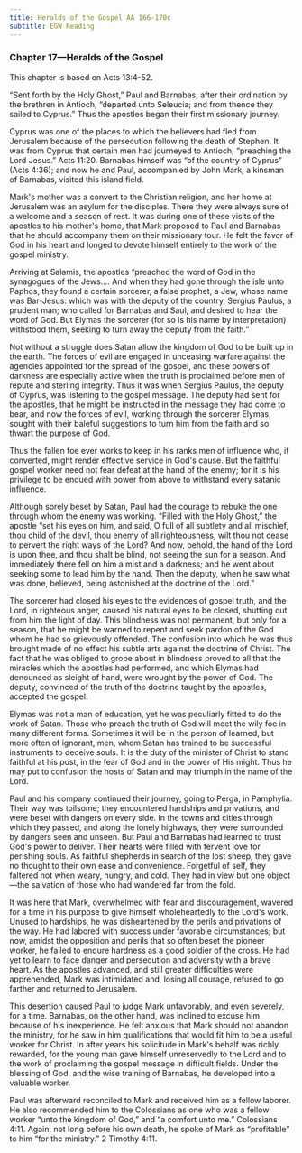 ```yaml
---
title: Heralds of the Gospel AA 166-170c
subtitle: EGW Reading
---
```


### Chapter 17—Heralds of the Gospel

This chapter is based on Acts 13:4-52.

“Sent forth by the Holy Ghost,” Paul and Barnabas, after their ordination by the brethren in Antioch, “departed unto Seleucia; and from thence they sailed to Cyprus.” Thus the apostles began their first missionary journey.

Cyprus was one of the places to which the believers had fled from Jerusalem because of the persecution following the death of Stephen. It was from Cyprus that certain men had journeyed to Antioch, “preaching the Lord Jesus.” Acts 11:20. Barnabas himself was “of the country of Cyprus” (Acts 4:36); and now he and Paul, accompanied by John Mark, a kinsman of Barnabas, visited this island field.

Mark's mother was a convert to the Christian religion, and her home at Jerusalem was an asylum for the disciples. There they were always sure of a welcome and a season of rest. It was during one of these visits of the apostles to his mother's home, that Mark proposed to Paul and Barnabas that he should accompany them on their missionary tour. He felt the favor of God in his heart and longed to devote himself entirely to the work of the gospel ministry.

Arriving at Salamis, the apostles “preached the word of God in the synagogues of the Jews.... And when they had gone through the isle unto Paphos, they found a certain sorcerer, a false prophet, a Jew, whose name was Bar-Jesus: which was with the deputy of the country, Sergius Paulus, a prudent man; who called for Barnabas and Saul, and desired to hear the word of God. But Elymas the sorcerer (for so is his name by interpretation) withstood them, seeking to turn away the deputy from the faith.”

Not without a struggle does Satan allow the kingdom of God to be built up in the earth. The forces of evil are engaged in unceasing warfare against the agencies appointed for the spread of the gospel, and these powers of darkness are especially active when the truth is proclaimed before men of repute and sterling integrity. Thus it was when Sergius Paulus, the deputy of Cyprus, was listening to the gospel message. The deputy had sent for the apostles, that he might be instructed in the message they had come to bear, and now the forces of evil, working through the sorcerer Elymas, sought with their baleful suggestions to turn him from the faith and so thwart the purpose of God.

Thus the fallen foe ever works to keep in his ranks men of influence who, if converted, might render effective service in God's cause. But the faithful gospel worker need not fear defeat at the hand of the enemy; for it is his privilege to be endued with power from above to withstand every satanic influence.

Although sorely beset by Satan, Paul had the courage to rebuke the one through whom the enemy was working. “Filled with the Holy Ghost,” the apostle “set his eyes on him, and said, O full of all subtlety and all mischief, thou child of the devil, thou enemy of all righteousness, wilt thou not cease to pervert the right ways of the Lord? And now, behold, the hand of the Lord is upon thee, and thou shalt be blind, not seeing the sun for a season. And immediately there fell on him a mist and a darkness; and he went about seeking some to lead him by the hand. Then the deputy, when he saw what was done, believed, being astonished at the doctrine of the Lord.”

The sorcerer had closed his eyes to the evidences of gospel truth, and the Lord, in righteous anger, caused his natural eyes to be closed, shutting out from him the light of day. This blindness was not permanent, but only for a season, that he might be warned to repent and seek pardon of the God whom he had so grievously offended. The confusion into which he was thus brought made of no effect his subtle arts against the doctrine of Christ. The fact that he was obliged to grope about in blindness proved to all that the miracles which the apostles had performed, and which Elymas had denounced as sleight of hand, were wrought by the power of God. The deputy, convinced of the truth of the doctrine taught by the apostles, accepted the gospel.

Elymas was not a man of education, yet he was peculiarly fitted to do the work of Satan. Those who preach the truth of God will meet the wily foe in many different forms. Sometimes it will be in the person of learned, but more often of ignorant, men, whom Satan has trained to be successful instruments to deceive souls. It is the duty of the minister of Christ to stand faithful at his post, in the fear of God and in the power of His might. Thus he may put to confusion the hosts of Satan and may triumph in the name of the Lord.

Paul and his company continued their journey, going to Perga, in Pamphylia. Their way was toilsome; they encountered hardships and privations, and were beset with dangers on every side. In the towns and cities through which they passed, and along the lonely highways, they were surrounded by dangers seen and unseen. But Paul and Barnabas had learned to trust God's power to deliver. Their hearts were filled with fervent love for perishing souls. As faithful shepherds in search of the lost sheep, they gave no thought to their own ease and convenience. Forgetful of self, they faltered not when weary, hungry, and cold. They had in view but one object—the salvation of those who had wandered far from the fold.

It was here that Mark, overwhelmed with fear and discouragement, wavered for a time in his purpose to give himself wholeheartedly to the Lord's work. Unused to hardships, he was disheartened by the perils and privations of the way. He had labored with success under favorable circumstances; but now, amidst the opposition and perils that so often beset the pioneer worker, he failed to endure hardness as a good soldier of the cross. He had yet to learn to face danger and persecution and adversity with a brave heart. As the apostles advanced, and still greater difficulties were apprehended, Mark was intimidated and, losing all courage, refused to go farther and returned to Jerusalem.

This desertion caused Paul to judge Mark unfavorably, and even severely, for a time. Barnabas, on the other hand, was inclined to excuse him because of his inexperience. He felt anxious that Mark should not abandon the ministry, for he saw in him qualifications that would fit him to be a useful worker for Christ. In after years his solicitude in Mark's behalf was richly rewarded, for the young man gave himself unreservedly to the Lord and to the work of proclaiming the gospel message in difficult fields. Under the blessing of God, and the wise training of Barnabas, he developed into a valuable worker.

Paul was afterward reconciled to Mark and received him as a fellow laborer. He also recommended him to the Colossians as one who was a fellow worker “unto the kingdom of God,” and “a comfort unto me.” Colossians 4:11. Again, not long before his own death, he spoke of Mark as “profitable” to him “for the ministry.” 2 Timothy 4:11.